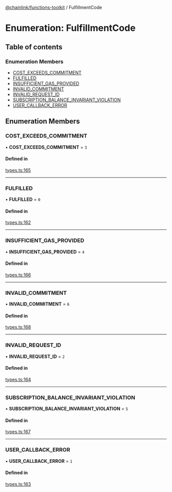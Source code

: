 [@chainlink/functions-toolkit](../README.md) / FulfillmentCode

# Enumeration: FulfillmentCode

## Table of contents

### Enumeration Members

- [COST\_EXCEEDS\_COMMITMENT](FulfillmentCode.md#cost_exceeds_commitment)
- [FULFILLED](FulfillmentCode.md#fulfilled)
- [INSUFFICIENT\_GAS\_PROVIDED](FulfillmentCode.md#insufficient_gas_provided)
- [INVALID\_COMMITMENT](FulfillmentCode.md#invalid_commitment)
- [INVALID\_REQUEST\_ID](FulfillmentCode.md#invalid_request_id)
- [SUBSCRIPTION\_BALANCE\_INVARIANT\_VIOLATION](FulfillmentCode.md#subscription_balance_invariant_violation)
- [USER\_CALLBACK\_ERROR](FulfillmentCode.md#user_callback_error)

## Enumeration Members

### COST\_EXCEEDS\_COMMITMENT

• **COST\_EXCEEDS\_COMMITMENT** = ``3``

#### Defined in

[types.ts:165](https://github.com/smartcontractkit/functions-toolkit/blob/1164b15/src/types.ts#L165)

___

### FULFILLED

• **FULFILLED** = ``0``

#### Defined in

[types.ts:162](https://github.com/smartcontractkit/functions-toolkit/blob/1164b15/src/types.ts#L162)

___

### INSUFFICIENT\_GAS\_PROVIDED

• **INSUFFICIENT\_GAS\_PROVIDED** = ``4``

#### Defined in

[types.ts:166](https://github.com/smartcontractkit/functions-toolkit/blob/1164b15/src/types.ts#L166)

___

### INVALID\_COMMITMENT

• **INVALID\_COMMITMENT** = ``6``

#### Defined in

[types.ts:168](https://github.com/smartcontractkit/functions-toolkit/blob/1164b15/src/types.ts#L168)

___

### INVALID\_REQUEST\_ID

• **INVALID\_REQUEST\_ID** = ``2``

#### Defined in

[types.ts:164](https://github.com/smartcontractkit/functions-toolkit/blob/1164b15/src/types.ts#L164)

___

### SUBSCRIPTION\_BALANCE\_INVARIANT\_VIOLATION

• **SUBSCRIPTION\_BALANCE\_INVARIANT\_VIOLATION** = ``5``

#### Defined in

[types.ts:167](https://github.com/smartcontractkit/functions-toolkit/blob/1164b15/src/types.ts#L167)

___

### USER\_CALLBACK\_ERROR

• **USER\_CALLBACK\_ERROR** = ``1``

#### Defined in

[types.ts:163](https://github.com/smartcontractkit/functions-toolkit/blob/1164b15/src/types.ts#L163)
